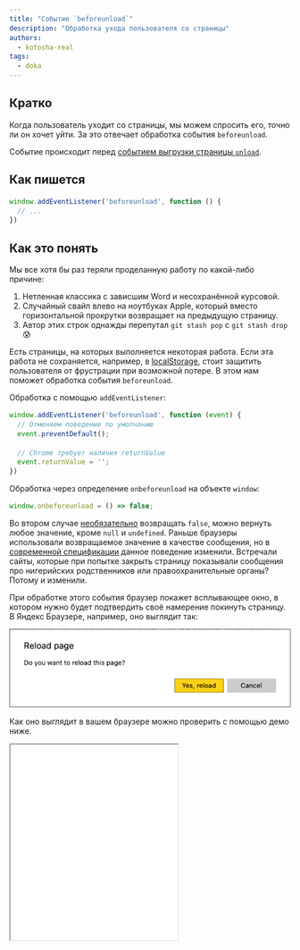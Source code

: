```yaml
---
title: "Событие `beforeunload`"
description: "Обработка ухода пользователя со страницы"
authors:
  - kotosha-real
tags:
  - doka
---
```


## Кратко

Когда пользователь уходит со страницы, мы можем спросить его, точно ли он хочет уйти. За это отвечает обработка события `beforeunload`.

Событие происходит перед [событием выгрузки страницы `unload`](/js/event-unload/).

## Как пишется

```js
window.addEventListener('beforeunload', function () {
  // ...
})
```

## Как это понять

Мы все хотя бы раз теряли проделанную работу по какой-либо причине:
1. Нетленная классика с зависшим Word и несохранённой курсовой.
2. Случайный свайп влево на ноутбуках Apple, который вместо горизонтальной прокрутки возвращает на предыдущую страницу.
3. Автор этих строк однажды перепутал `git stash pop` с `git stash drop` 😰

Есть страницы, на которых выполняется некоторая работа. Если эта работа не сохраняется, например, в [localStorage](js/local-storage/), стоит защитить пользователя от фрустрации при возможной потере. В этом нам поможет обработка события `beforeunload`.

Обработка с помощью `addEventListener`:

```js
window.addEventListener('beforeunload', function (event) {
  // Отменяем поведение по умолчанию
  event.preventDefault();

  // Chrome требует наличия returnValue
  event.returnValue = '';
})
```

Обработка через определение `onbeforeunload` на объекте `window`:

```js
window.onbeforeunload = () => false;
```

Во втором случае [необязательно](https://html.spec.whatwg.org/multipage/webappapis.html#handler-window-onbeforeunload) возвращать `false`, можно вернуть любое значение, кроме `null` и `undefined`. Раньше браузеры использовали возвращаемое значение в качестве сообщения, но в [современной спецификации](https://html.spec.whatwg.org/#unloading-documents) данное поведение изменили. Встречали сайты, которые при попытке закрыть страницу показывали сообщения про нигерийских родственников или правоохранительные органы? Потому и изменили.

При обработке этого события браузер покажет всплывающее окно, в котором нужно будет подтвердить своё намерение покинуть страницу. В Яндекс Браузере, например, оно выглядит так:

![Так выглядит всплывающее окно beforeunload](images/beforeunload-prompt.png)

Как оно выглядит в вашем браузере можно проверить с помощью демо ниже.

<iframe title="Демонстрация обработки события beforeunload" src="demos/beforeunload" height="350"></iframe>
